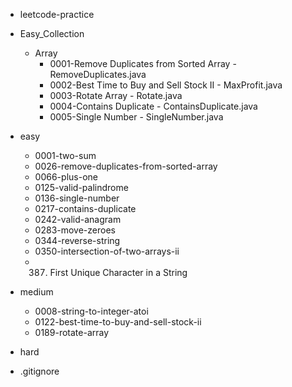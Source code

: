 - leetcode-practice
- Easy_Collection
    - Array
        - 0001-Remove Duplicates from Sorted Array  - RemoveDuplicates.java
        - 0002-Best Time to Buy and Sell Stock II   - MaxProfit.java
        - 0003-Rotate Array                         - Rotate.java
        - 0004-Contains Duplicate                   - ContainsDuplicate.java
        - 0005-Single Number                        - SingleNumber.java
- easy
  - 0001-two-sum
  - 0026-remove-duplicates-from-sorted-array
  - 0066-plus-one
  - 0125-valid-palindrome
  - 0136-single-number
  - 0217-contains-duplicate
  - 0242-valid-anagram
  - 0283-move-zeroes
  - 0344-reverse-string
  - 0350-intersection-of-two-arrays-ii
  - 0387. First Unique Character in a String
        
- medium
    - 0008-string-to-integer-atoi    
    - 0122-best-time-to-buy-and-sell-stock-ii
    - 0189-rotate-array
- hard
- .gitignore
